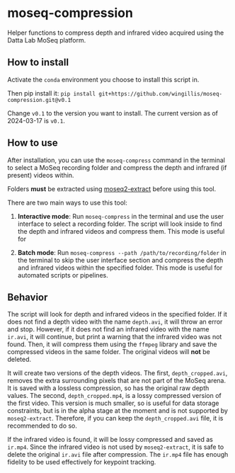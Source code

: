 # moseq-compression
Helper functions to compress depth and infrared video acquired using the Datta Lab MoSeq platform.

## How to install

Activate the `conda` environment you choose to install this script in.

Then pip install it:
`pip install git+https://github.com/wingillis/moseq-compression.git@v0.1`

Change `v0.1` to the version you want to install. The current version as of 2024-03-17 is `v0.1`.

## How to use

After installation, you can use the `moseq-compress` command in the terminal to select a MoSeq recording folder and compress the depth and infrared (if present) videos within.

Folders **must** be extracted using [moseq2-extract](https://github.com/dattalab/moseq2-extract) before using this tool.

There are two main ways to use this tool:

1. **Interactive mode**: Run `moseq-compress` in the terminal and use the user interface to select a recording folder. The script will look inside to find the depth and infrared videos and compress them. This mode is useful for

2. **Batch mode**: Run `moseq-compress --path /path/to/recording/folder` in the terminal to skip the user interface section and compress the depth and infrared videos within the specified folder. This mode is useful for automated scripts or pipelines.


## Behavior

The script will look for depth and infrared videos in the specified folder.
If it does not find a depth video with the name `depth.avi`, it will throw an error and stop.
However, if it does not find an infrared video with the name `ir.avi`, it will continue, but print a warning that the infrared video was not found.
Then, it will compress them using the `ffmpeg` library and save the compressed videos in the same folder.
The original videos will **not** be deleted.

It will create two versions of the depth videos.
The first, `depth_cropped.avi`, removes the extra surrounding pixels that are not part of the MoSeq arena.
It is saved with a lossless compression, so has the original raw depth values.
The second, `depth_cropped.mp4`, is a lossy compressed version of the first video.
This version is much smaller, so is useful for data storage constraints, but is in the alpha stage at the moment and is not supported by `moseq2-extract`.
Therefore, if you can keep the `depth_cropped.avi` file, it is recommended to do so.

If the infrared video is found, it will be lossy compressed and saved as `ir.mp4`.
Since the infrared video is not used by `moseq2-extract`, it is safe to delete the original `ir.avi` file after compression.
The `ir.mp4` file has enough fidelity to be used effectively for keypoint tracking.